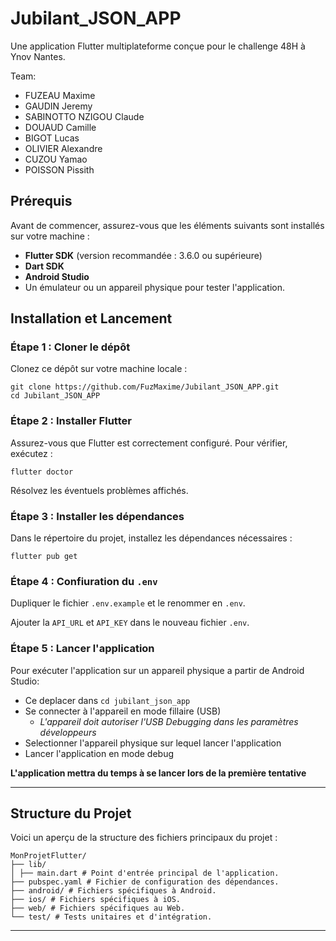 # Jubilant_JSON_APP

Une application Flutter multiplateforme conçue pour le challenge 48H à Ynov Nantes.

Team:
- FUZEAU Maxime
- GAUDIN Jeremy
- SABINOTTO NZIGOU Claude
- DOUAUD Camille
- BIGOT Lucas
- OLIVIER Alexandre
- CUZOU Yamao
- POISSON Pissith

## Prérequis

Avant de commencer, assurez-vous que les éléments suivants sont installés sur votre machine :

- **Flutter SDK** (version recommandée : 3.6.0 ou supérieure)
- **Dart SDK**
- **Android Studio**
- Un émulateur ou un appareil physique pour tester l'application.


## Installation et Lancement

### Étape 1 : Cloner le dépôt

Clonez ce dépôt sur votre machine locale :

```
git clone https://github.com/FuzMaxime/Jubilant_JSON_APP.git
cd Jubilant_JSON_APP
```

### Étape 2 : Installer Flutter

Assurez-vous que Flutter est correctement configuré. Pour vérifier, exécutez :

```
flutter doctor
```

Résolvez les éventuels problèmes affichés.

### Étape 3 : Installer les dépendances

Dans le répertoire du projet, installez les dépendances nécessaires :

```
flutter pub get
```

### Étape 4 : Confiuration du `.env`

Dupliquer le fichier `.env.example` et le renommer en `.env`.

Ajouter la `API_URL` et `API_KEY` dans le nouveau fichier `.env`.


### Étape 5 : Lancer l'application

Pour exécuter l'application sur un appareil physique a partir de Android Studio:

- Ce deplacer dans `cd jubilant_json_app`
- Se connecter à l'appareil en mode fillaire (USB)
  - *L'appareil doit autoriser l'USB Debugging dans les paramètres développeurs*
- Selectionner l'appareil physique sur lequel lancer l'application
- Lancer l'application en mode debug

**L'application mettra du temps à se lancer lors de la première tentative** 

---

## Structure du Projet

Voici un aperçu de la structure des fichiers principaux du projet :

```
MonProjetFlutter/
├── lib/
│ ├── main.dart # Point d'entrée principal de l'application.
├── pubspec.yaml # Fichier de configuration des dépendances.
├── android/ # Fichiers spécifiques à Android.
├── ios/ # Fichiers spécifiques à iOS.
├── web/ # Fichiers spécifiques au Web.
└── test/ # Tests unitaires et d'intégration.
```

---


